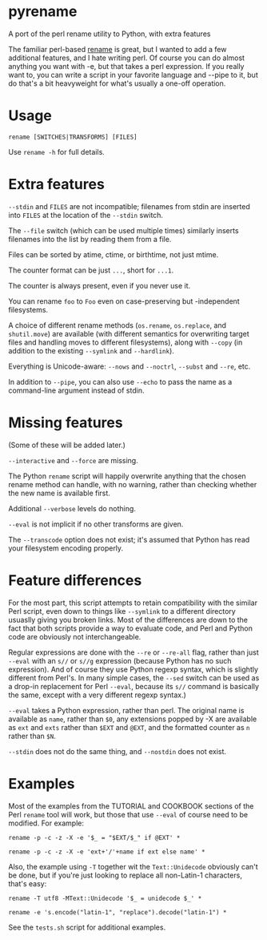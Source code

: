 pyrename
========

A port of the perl rename utility to Python, with extra features

The familiar perl-based [rename](http://plasmasturm.org/code/rename/)
is great, but I wanted to add a few additional features, and I hate
writing perl. Of course you can do almost anything you want with -e,
but that takes a perl expression. If you really want to, you can
write a script in your favorite language and --pipe to it, but do
that's a bit heavyweight for what's usually a one-off operation.

Usage
=====

`rename [SWITCHES|TRANSFORMS] [FILES]`

Use `rename -h` for full details.

Extra features
==============

`--stdin` and `FILES` are not incompatible; filenames from stdin
are inserted into `FILES` at the location of the `--stdin` switch.

The `--file` switch (which can be used multiple times)
similarly inserts filenames into the list by reading them from a
file.

Files can be sorted by atime, ctime, or birthtime, not just mtime.

The counter format can be just `...`, short for `...1`.

The counter is always present, even if you never use it.

You can rename `foo` to `Foo` even on case-preserving but
-independent filesystems.

A choice of different rename methods (`os.rename`, `os.replace`,
and `shutil.move`) are available (with different semantics for
overwriting target files and handling moves to different 
filesystems), along with `--copy` (in addition to the existing
`--symlink` and `--hardlink`).

Everything is Unicode-aware: `--nows` and `--noctrl`, `--subst` 
and `--re`, etc.

In addition to `--pipe`, you can also use `--echo` to pass the
name as a command-line argument instead of stdin.

Missing features
================

(Some of these will be added later.)

`--interactive` and `--force` are missing.

The Python `rename` script will happily overwrite anything that
the chosen rename method can handle, with no warning, rather than
checking whether the new name is available first.

Additional `--verbose` levels do nothing.

`--eval` is not implicit if no other transforms are given.

The `--transcode` option does not exist; it's assumed that Python
has read your filesystem encoding properly.

Feature differences
===================

For the most part, this script attempts to retain compatibility
with the similar Perl script, even down to things like `--symlink` 
to a different directory usuaslly giving you broken links. Most of 
the differences are down to the fact that both scripts provide a
way to evaluate code, and Perl and Python code are obviously not 
interchangeable.

Regular expressions are done with the `--re` or `--re-all` flag,
rather than just `--eval` with an `s//` or `s//g` expression 
(because Python has no such expression). And of course they use 
Python regexp syntax, which is slightly different from Perl's. 
In many simple cases, the `--sed` switch can be used as a drop-in
replacement for Perl `--eval`, because its `s//` command is 
basically the same, except with a very different regexp syntax.)

`--eval` takes a Python expression, rather than perl. The
original name is available as `name`, rather than `$0`, any
extensions popped by -X are available as `ext` and `exts` 
rather than `$EXT` and `@EXT`, and the formatted counter as `n`
rather than `$N`.

`--stdin` does not do the same thing, and `--nostdin` does not
exist.

Examples
========

Most of the examples from the TUTORIAL and COOKBOOK sections of
the Perl `rename` tool will work, but those that use `--eval`
of course need to be modified. For example:

    rename -p -c -z -X -e '$_ = "$EXT/$_" if @EXT' *
    
    rename -p -c -z -X -e 'ext+'/'+name if ext else name' *

Also, the example using `-T` together wit the `Text::Unidecode`
obviously can't be done, but if you're just looking to replace
all non-Latin-1 characters, that's easy:

    rename -T utf8 -MText::Unidecode '$_ = unidecode $_' *
    
    rename -e 's.encode("latin-1", "replace").decode("latin-1") *

See the `tests.sh` script for additional examples.
